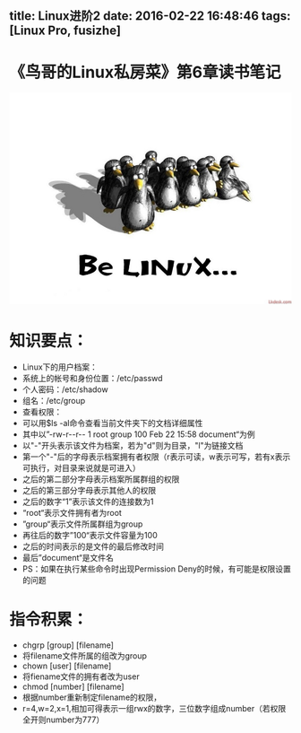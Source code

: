 title: Linux进阶2
date: 2016-02-22 16:48:46
tags: [Linux Pro, fusizhe]
---
# 《鸟哥的Linux私房菜》第6章读书笔记
![ ](/img/fusizhe/Linux/2nd/image1.jpg)

# 知识要点：
 - Linux下的用户档案：
  - 系统上的帐号和身份位置：/etc/passwd
  - 个人密码：/etc/shadow
  - 组名：/etc/group
 - 查看权限：
  - 可以用$ls -al命令查看当前文件夹下的文档详细属性
  - 其中以”-rw-r--r-- 1 root group    100 Feb 22 15:58 document“为例
  - 以"-"开头表示该文件为档案，若为"d"则为目录，"l"为链接文档
  - 第一个"-"后的字母表示档案拥有者权限（r表示可读，w表示可写，若有x表示可执行，对目录来说就是可进入）
  - 之后的第二部分字母表示档案所属群组的权限
  - 之后的第三部分字母表示其他人的权限
  - 之后的数字“1”表示该文件的连接数为1
  - “root“表示文件拥有者为root
  - ”group“表示文件所属群组为group
  - 再往后的数字”100“表示文件容量为100
  - 之后的时间表示的是文件的最后修改时间
  - 最后”document“是文件名
  - PS：如果在执行某些命令时出现Permission Deny的时候，有可能是权限设置的问题

# 指令积累：
 - chgrp [group] [filename]
  - 将filename文件所属的组改为group
 - chown [user] [filename]
  - 将fiename文件的拥有者改为user
 - chmod [number] [filename]
  - 根据number重新制定filename的权限，
  - r=4,w=2,x=1,相加可得表示一组rwx的数字，三位数字组成number（若权限全开则number为777）